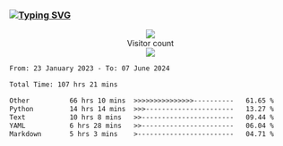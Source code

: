 ### <a href="https://git.io/typing-svg"><img src="https://readme-typing-svg.herokuapp.com?font=Fira+Code&pause=1000&width=435&lines=+Hi+%F0%9F%91%8B+There+is+Chenghow" alt="Typing SVG" /></a>
<p align="center"> 
  <img src="https://github-readme-stats.vercel.app/api?username=chenghow&show_icons=true"><br>
  Visitor count<br>
  <img src="https://profile-counter.glitch.me/chenghow/count.svg">
</p>

<!--START_SECTION:waka-->

```txt
From: 23 January 2023 - To: 07 June 2024

Total Time: 107 hrs 21 mins

Other          66 hrs 10 mins  >>>>>>>>>>>>>>>----------   61.65 %
Python         14 hrs 14 mins  >>>----------------------   13.27 %
Text           10 hrs 8 mins   >>-----------------------   09.44 %
YAML           6 hrs 28 mins   >>-----------------------   06.04 %
Markdown       5 hrs 3 mins    >------------------------   04.71 %
```

<!--END_SECTION:waka-->
